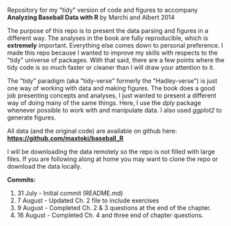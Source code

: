 Repository for my "tidy" version of code and figures to accompany **Analyzing Baseball Data with R** by Marchi and Albert 2014

The purpose of this repo is to present the data parsing and figures in a different way. The analyses in the book are fully reproducible, which is **extremely** important. Everything else comes down to personal preference. I made this repo because I wanted to improve my skills with respects to the "tidy" universe of packages. With that said, there are a few points where the tidy code is so much faster or cleaner than I will draw your attention to it. 

The "tidy" paradigm (aka "tidy-verse" formerly the "Hadley-verse") is just one way of working with data and making figures. The book does a good job presenting concepts and analyses, I just wanted to present a different way of doing many of the same things. Here, I use the *dply* package whenever possible to work with and manipulate data. I also used *ggplot2* to generate figures. 

All data (and the original code) are available on github here: **https://github.com/maxtoki/baseball_R**

I will be downloading the data remotely so the repo is not filled with large files. If you are following along at home you may want to clone the repo or download the data locally. 

**Commits:**

1. 31 July - Initial commit (README.md)
2. 7 August - Updated Ch. 2 file to include exercises
3. 9 August - Completed Ch. 2 & 3 questions at the end of the chapter. 
4. 16 August - Completed Ch. 4 and three end of chapter questions.
